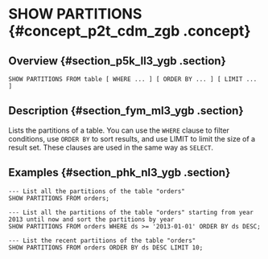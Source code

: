 # SHOW PARTITIONS {#concept_p2t_cdm_zgb .concept}

## Overview {#section_p5k_ll3_ygb .section}

```
SHOW PARTITIONS FROM table [ WHERE ... ] [ ORDER BY ... ] [ LIMIT ... ]
```

## Description {#section_fym_ml3_ygb .section}

Lists the partitions of a table. You can use the `WHERE` clause to filter conditions, use `ORDER BY` to sort results, and use LIMIT to limit the size of a result set. These clauses are used in the same way as `SELECT`.

## Examples {#section_phk_nl3_ygb .section}

```
--- List all the partitions of the table "orders"
SHOW PARTITIONS FROM orders;

--- List all the partitions of the table "orders" starting from year 2013 until now and sort the partitions by year
SHOW PARTITIONS FROM orders WHERE ds >= '2013-01-01' ORDER BY ds DESC; 

--- List the recent partitions of the table "orders"
SHOW PARTITIONS FROM orders ORDER BY ds DESC LIMIT 10;
```

